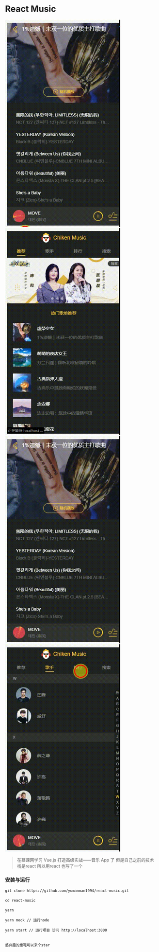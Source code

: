 # React Music
![预览1](/01pic.gif)
![预览2](/02pic.gif)
![预览3](/03pic.gif)
![预览4](/04pic.gif)

> 在慕课网学习 Vue.js 打造高级实战——音乐 App 了 但是自己之前的技术栈是react 所以用react 也写了一个

### 安装与运行

```
git clone https://github.com/yumanman1994/react-music.git

cd react-music

yarn 

yarn mock // 运行node

yarn start // 运行项目 访问 http://localhost:3000


感兴趣的童鞋可以来个star
